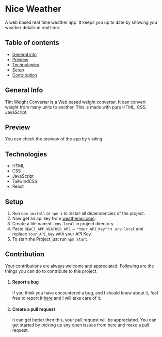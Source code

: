 # Nice Weather

A web based reat time weather app. It keeps you up to date by showing you weather details in real time.
## Table of contents
* [General info](#general-info)
* [Preview](#preview)
* [Technologies](#technologies)
* [Setup](#setup)
* [Contribution](#contribution)
## General Info
Tint Weight Converter is a Web based weight converter. It can convert weight from many units to another. This is made with pure HTML, CSS, JavaScript.
## Preview
You can check the preview of the app by visiting [](https://nice-weather.onrender.com)
## Technologies 
* HTML
* CSS
* JavaScript
* TailwindCSS
* React
## Setup
1. Run ```npm install``` or ```npm i``` to install all dependencies of the project.
2. Now get an api key from [weatherapi.com](https://www.weatherapi.com/).
3. Create a file named ```.env.local``` in project directory.
4. Paste ```REACT_APP_WEATHER_API = "Your_API_Key"``` in ```.env.local``` and replace ```Your_API_Key``` with your API Key.
5. To start the Project just run ```npm start```.
## Contribution
Your contributions are always welcome and appreciated. Following are the things you can do to contribute to this project.
1. #### Report a bug
   If you think you have encountered a bug, and I should know about it, feel free to report it [here](https://github.com/ArvindSaini978/nice-weather/issues) and I will take care of it.
2. #### Create a pull request
   It can get better then this, your pull request will be appreciated. You can get started by picking up any open issues from [here](https://github.com/ArvindSaini978/nice-weather/issues) and make a pull request.

